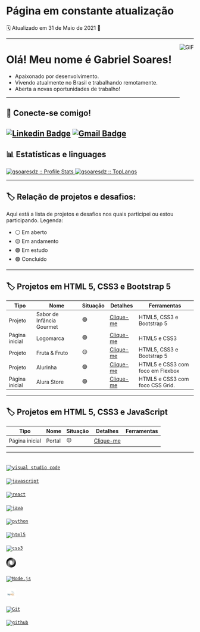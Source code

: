 # Página em constante atualização

:spiral_calendar: Atualizado em 31 de Maio de 2021 💎

---------------------------------------------------------------------------------------------------------------------------------------------------------------------------------

<img align="right" alt="GIF" height="190px" src="https://media.giphy.com/media/1yk0v6WtCinP5Ptz6G/giphy.gif" />

# Olá! Meu nome é Gabriel Soares! 

- Apaixonado por desenvolvimento.
- Vivendo atualmente no Brasil e trabalhando remotamente. 
- Aberta a novas oportunidades de trabalho!

---------------------------------------------------------------------------------------------------------------------------------------------------------------------------------

## 🔗 Conecte-se comigo!  
[![Linkedin Badge](https://img.shields.io/badge/-LinkedIn-blue?style=flat-square&logo=Linkedin&logoColor=white&link=https://https://www.linkedin.com/in/gsoaresdesouza//)](https://www.linkedin.com/in/gsoaresdesouza//)
[![Gmail Badge](https://img.shields.io/badge/-Gmail-c14438?style=flat-square&logo=Gmail&logoColor=white&link=mailto:gsoaresdesouza@gmail.com)](mailto:gsoaresdesouza@gmail.com)
---------------------------------------------------------------------------------------------------------------------------------------------------------------------------------

## :bar_chart: Estatísticas e linguages
<p>
  <a href="https://github.com/gsoaresdz">
    <img width="450px" src="https://github-readme-stats.vercel.app/api?username=gsoaresdz&show_icons=true&theme=omni" alt="gsoaresdz :: Profile Stats" />
    <img width="450px" src="https://github-readme-stats.vercel.app/api/top-langs/?username=gsoaresdz&langs_count=6&theme=omni&layout=compact" alt="gsoaresdz :: TopLangs" />
 </a>
</p>

---------------------------------------------------------------------------------------------------------------------------------------------------------------------------------
## :label: Relação de projetos e desafios:
Aqui está a lista de projetos e desafios nos quais participei ou estou participando. Legenda: 
- :white_circle: Em aberto
- :yellow_circle: Em andamento
- :purple_circle: Em estudo
- :green_circle: Concluído

---------------------------------------------------------------------------------------------------------------------------------------------------------------------------------
## :label: Projetos em HTML 5, CSS3 e Bootstrap 5
|Tipo|Nome|Situação|Detalhes|Ferramentas|
|----|----|--------|--------|-----------|
|Projeto|Sabor de Infância Gourmet   |:green_circle:|<a href="https://github.com/gsoaresdz/Sabor-de-Infancia-Gourmet">Clique-me</a>|HTML5, CSS3 e Bootstrap 5
|Página inicial|Logomarca   |:green_circle:|<a href="https://github.com/gsoaresdz/Logomarca">Clique-me</a>|HTML5 e CSS3
|Projeto|Fruta & Fruto   |:yellow_circle:|<a href="https://github.com/gsoaresdz/Fruta-e-Fruto">Clique-me</a>|HTML5, CSS3 e Bootstrap 5
|Projeto|Alurinha   |:green_circle:|<a href="https://github.com/gsoaresdz/Alurinha">Clique-me</a>|HTML5 e CSS3 com foco em Flexbox
|Página inicial|Alura Store   |:green_circle:|<a href="https://github.com/gsoaresdz/Alura-Store">Clique-me</a>|HTML5 e CSS3 com foco CSS Grid. 
---------------------------------------------------------------------------------------------------------------------------------------------------------------------------------

## :label: Projetos em HTML 5, CSS3 e JavaScript
|Tipo|Nome|Situação|Detalhes|Ferramentas|
|----|----|--------|--------|-----------|
|Página inicial|Portal   |:yellow_circle:|<a href="https://github.com/gsoaresdz/Portal">Clique-me</a>
---------------------------------------------------------------------------------------------------------------------------------------------------------------------------------

[<code>
<img alt="visual studio code" width="26px" src="https://img.icons8.com/fluent/240/000000/visual-studio-code-2019.png" />
</code>](https://code.visualstudio.com/)
[<code>
<img alt="javascript" width="26px" src="https://img.icons8.com/color/240/000000/javascript.png" />
</code>](https://developer.mozilla.org/en-US/docs/Web/JavaScript)
[<code>
<img alt="react" width="26px" src="https://img.icons8.com/color/240/000000/react-native.png" />
</code>](https://reactjs.org/)
[<code>
<img alt="java" width="26px" src="https://img.icons8.com/color/240/000000/java-coffee-cup-logo.png">
</code>](https://docs.oracle.com/en/java/)
[<code>
<img alt="python" width="26px" src="https://img.icons8.com/color/240/000000/python.png">
</code>](https://www.python.org/)
[<code>
<img alt="html5" width="26px" src="https://img.icons8.com/color/240/000000/html-5.png">
</code>](https://developer.mozilla.org/en-US/docs/Web/HTML)
[<code>
<img alt="css3" width="26px" src="https://img.icons8.com/color/240/000000/css3.png">
</code>](https://developer.mozilla.org/en-US/docs/Web/CSS)
[<code>
<img alt="json" width="26px" src="https://raw.githubusercontent.com/github/explore/80688e429a7d4ef2fca1e82350fe8e3517d3494d/topics/json/json.png">
</code>](https://www.json.org/json-en.html)
[<code>
<img alt="Node.js" width="26px" src="https://img.icons8.com/color/240/000000/nodejs.png">
</code>](https://nodejs.org/en/)
[<code>
<img alt="MySQL" width="26px" src="https://raw.githubusercontent.com/github/explore/80688e429a7d4ef2fca1e82350fe8e3517d3494d/topics/mysql/mysql.png">
</code>](https://dev.mysql.com/)
[<code>
<img alt="Git" width="26px" src="https://img.icons8.com/color/240/000000/git.png">
</code>](https://git-scm.com/)
[<code>
<img alt="github" width="26px" src="https://img.icons8.com/ios-glyphs/240/000000/github.png">
</code>](https://github.com/)
